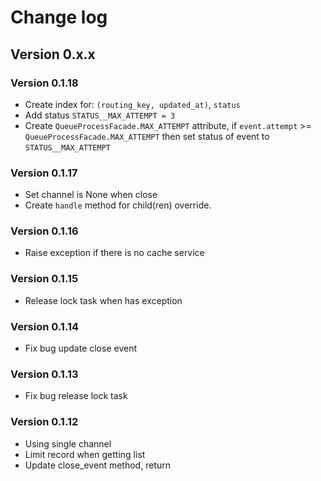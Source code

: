 # Change log

## Version 0.x.x

### Version 0.1.18

- Create index for: `(routing_key, updated_at)`, `status`
- Add status `STATUS__MAX_ATTEMPT = 3`
- Create `QueueProcessFacade.MAX_ATTEMPT` attribute, if `event.attempt` >= `QueueProcessFacade.MAX_ATTEMPT` then set status of event to `STATUS__MAX_ATTEMPT`

### Version 0.1.17

- Set channel is None when close
- Create `handle` method for child(ren) override.

### Version 0.1.16

- Raise exception if there is no cache service

### Version 0.1.15

- Release lock task when has exception

### Version 0.1.14

- Fix bug update close event

### Version 0.1.13

- Fix bug release lock task

### Version 0.1.12

- Using single channel
- Limit record when getting list
- Update close_event method, return 